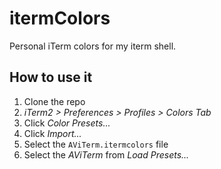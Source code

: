 # itermColors
Personal iTerm colors for my iterm shell.

## How to use it

1. Clone the repo
2. *iTerm2 > Preferences > Profiles > Colors Tab*
3. Click *Color Presets...*
4. Click *Import...*
5. Select the `AViTerm.itermcolors` file
6. Select the *AViTerm* from *Load Presets...*

